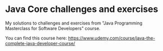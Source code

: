  # Java Core challenges and exercises 
   My solutions to challenges and exercises from "Java Programming Masterclass for Software Developers" course.
   
   You can find this course here: 
        https://www.udemy.com/course/java-the-complete-java-developer-course/